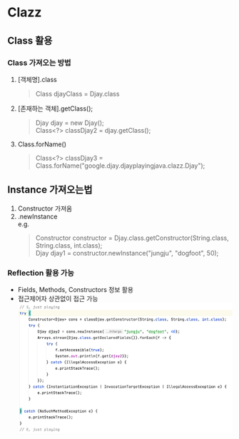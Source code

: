 

# Clazz
## Class<T> 활용

### Class 가져오는 방법
1. [객체명].class
    > Class<Djay> djayClass = Djay.class
2. [존재하는 객체].getClass();
    > Djay djay = new Djay();  
      Class<?> classDjay2 = djay.getClass();
3. Class.forName()
    > Class<?> classDjay3 = Class.forName("google.djay.djayplayingjava.clazz.Djay");

## Instance 가져오는법
1. Constructor 가져옴
2. .newInstance   
   e.g.
   > Constructor<Djay> constructor = Djay.class.getConstructor(String.class, String.class, int.class);  
     Djay djay1 = constructor.newInstance("jungju", "dogfoot", 50);

### Reflection 활용 가능
- Fields, Methods, Constructors 정보 활용
- 접근제어자 상관없이 접근 가능
   ![img.png](img.png)